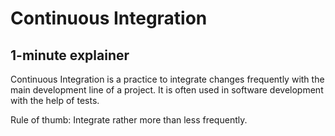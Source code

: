 # Continuous Integration

## 1-minute explainer

Continuous Integration is a practice to integrate changes frequently with the main development line of a project. 
It is often used in software development with the help of tests.

Rule of thumb: Integrate rather more than less frequently.
